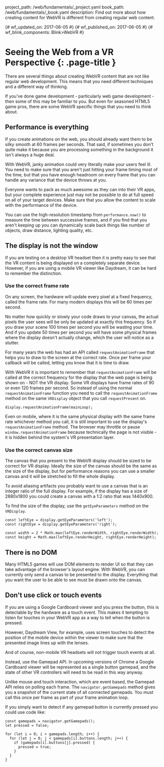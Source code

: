 project_path: /web/fundamentals/_project.yaml
book_path: /web/fundamentals/_book.yaml
description: Find out more about how creating content for WebVR is different from creating regular web content.

{# wf_updated_on: 2017-06-05 #}
{# wf_published_on: 2017-06-05 #}
{# wf_blink_components: Blink>WebVR #}

# Seeing the Web from a VR Perspective {: .page-title }

There are several things about creating WebVR content that are not like regular
web development. This means that you need different techniques and a different
way of thinking.

If you've done game development - particularly web game development - then some
of this may be familiar to you. But even for seasoned HTML5 game pros, there are
some WebVR specific things that you need to think about.

## Performance is everything
If you create animations on the web, you should already want them to be
silky smooth at 60 frames per seconds. That said, if sometimes you don't quite
make it because you are processing something in the background it isn't always a
huge deal.

With WebVR, janky animation could very literally make your users feel ill. You
need to make sure that you aren't just hitting your frame timing most of the
time, but that you have enough headroom on every frame that you can handle any
variance that the device throws at you.

Everyone wants to pack as much awesome as they can into their VR apps, but your
complete experience just may not be possible to do at full speed on all of your
target devices. Make sure that you allow the content to scale with the
performance of the device.

You can use the high-resolution timestamp from `performance.now()` to measure the
time between successive frames, and if you find that you aren't keeping up you
can dynamically scale back things like number of objects, draw distance,
lighting quality, etc.

## The display is not the window
If you are testing on a desktop VR headset then it is pretty easy to see that
the VR content is being displayed on a completely separate device. However, if
you are using a mobile VR viewer like Daydream, it can be hard to remember the
distinction.

### Use the correct frame rate
On any screen, the hardware will update every pixel at a fixed frequency, called
the frame rate. For many modern displays this will be 60 times per second.

No matter how quickly or slowly your code draws to your canvas, the actual
pixels the user sees will be only be updated at exactly this frequency. So if
you draw your scene 100 times per second you will be wasting your time. And if
you update 50 times per second you will have some physical frames where the
display doesn't actually change, which the user will notice as a stutter.

For many years the web has had an API called `requestAnimationFrame` that helps
you to draw to the screen at the correct rate. Once per frame your callback will
be called, letting you know that it is time to draw.

With WebVR it is important to remember that `requestAnimationFrame` will be
called at the correct frequency for the display that the web page is being shown
on - NOT the VR display. Some VR displays have frame rates of 90 or even 120
frames per second. So instead of using the normal `requestAnimationFrame`
function you need to call the `requestAnimationFrame` method on the same
`VRDisplay` object that you call `requestPresent` on.

    display.requestAnimationFrame(mainLoop);

Even on mobile, where it is the same physical display with the same frame rate
whichever method you call, it is still important to use the display's
`requestAnimationFrame` method. The browser may throttle or pause
`window.requestAnimationFrame` because technically the page is not visible - it
is hidden behind the system's VR presentation layer.

### Use the correct canvas size
The canvas that you present to the WebVR display should be sized to be correct
for VR display. Ideally the size of the canvas should be the same as the size of
the display, but for performance reasons you can use a smaller canvas and it
will be stretched to fill the whole display.

To avoid aliasing artifacts you probably want to use a canvas that is an integer
ratio of the full display. For example, if the display has a size of 2880x1800
you could create a canvas with a 1:2 ratio that was 1440x900.

To find the size of the display, use the `getEyeParameters` method on the
`VRDisplay`.

    const leftEye = display.getEyeParameters('left');
    const rightEye = display.getEyeParameters('right');

    const width = 2 * Math.max(leftEye.renderWidth, rightEye.renderWidth);
    const height = Math.max(leftEye.renderHeight, rightEye.renderHeight);

## There is no DOM
Many HTML5 games will use DOM elements to render UI so that they can take
advantage of the browser's layout engine. With WebVR, you can currently only
send a canvas to be presented to the display. Everything that you want the user
to be able to see must be drawn onto the canvas.

## Don't use click or touch events
If you are using a Google Cardboard viewer and you press the button, this is
detectable by the hardware as a touch event. This makes it tempting to listen
for touches in your WebVR app as a way to tell when the button is pressed.

However, Daydream View, for example, uses screen touches to detect the position
of the mobile device within the viewer to make sure that the presented image
lines up with the lenses.

And of course, non-mobile VR headsets will not trigger touch events at all.

Instead, use the Gamepad API. In upcoming versions of Chrome a Google Cardboard
viewer will be represented as a single button gamepad, and the state of other VR
controllers will need to be read in this way anyway.

Unlike mouse and touch interaction, which are event based, the Gamepad API
relies on polling each frame. The `navigator.getGamepads` method gives you a
snapshot of the current state of all connected gamepads. You must call this once
per frame as part of your frame animation loop.

If you simply want to detect if any gamepad button is currently pressed you
could use code like:

    const gamepads = navigator.getGamepads();
    let pressed = false;

    for (let i = 0; i < gamepads.length; i++) {
      for (let j = 0; j < gamepads[i].buttons.length; j++) {
        if (gamepads[i].buttons[j].pressed) {
          pressed = true;
        }
      }
    }
